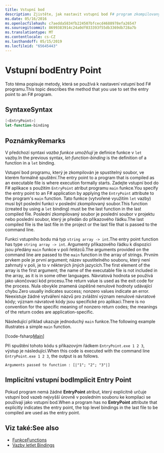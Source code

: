 ```yaml
---
title: Vstupní bod
description: Zjistěte, jak nastavit vstupní bod F# program zkompilovaný jako spustitelný soubor, ve kterém formálně spuštění.
ms.date: 05/16/2016
ms.openlocfilehash: c7aedda5834fb224507bfcecd4688978efa26547
ms.sourcegitcommit: 8699383914c24a0df033393f55db3369db728a7b
ms.translationtype: MT
ms.contentlocale: cs-CZ
ms.lasthandoff: 05/15/2019
ms.locfileid: "65645443"
---
```

# <a name="entry-point"></a><span data-ttu-id="5683e-103">Vstupní bod</span><span class="sxs-lookup"><span data-stu-id="5683e-103">Entry Point</span></span>

<span data-ttu-id="5683e-104">Toto téma popisuje metody, která se používá k nastavení vstupní bod F# programu.</span><span class="sxs-lookup"><span data-stu-id="5683e-104">This topic describes the method that you use to set the entry point to an F# program.</span></span>

## <a name="syntax"></a><span data-ttu-id="5683e-105">Syntaxe</span><span class="sxs-lookup"><span data-stu-id="5683e-105">Syntax</span></span>

```fsharp
[<EntryPoint>]
let-function-binding
```

## <a name="remarks"></a><span data-ttu-id="5683e-106">Poznámky</span><span class="sxs-lookup"><span data-stu-id="5683e-106">Remarks</span></span>

<span data-ttu-id="5683e-107">V předchozí syntaxi *vazba funkce umožňují* je definice funkce v `let` vazby.</span><span class="sxs-lookup"><span data-stu-id="5683e-107">In the previous syntax, *let-function-binding* is the definition of a function in a `let` binding.</span></span>

<span data-ttu-id="5683e-108">Vstupní bod programu, který je zkompilován je spustitelný soubor, ve kterém formálně spuštění.</span><span class="sxs-lookup"><span data-stu-id="5683e-108">The entry point to a program that is compiled as an executable file is where execution formally starts.</span></span> <span data-ttu-id="5683e-109">Zadejte vstupní bod do F# aplikace s použitím `EntryPoint` atribut programu `main` funkce.</span><span class="sxs-lookup"><span data-stu-id="5683e-109">You specify the entry point to an F# application by applying the `EntryPoint` attribute to the program's `main` function.</span></span> <span data-ttu-id="5683e-110">Tato funkce (vytvořené využitím `let` vazby) musí být poslední funkci v poslední zkompilovaný soubor.</span><span class="sxs-lookup"><span data-stu-id="5683e-110">This function (created by using a `let` binding) must be the last function in the last compiled file.</span></span> <span data-ttu-id="5683e-111">Poslední zkompilovaný soubor je poslední soubor v projektu nebo poslední soubor, který je předán do příkazového řádku.</span><span class="sxs-lookup"><span data-stu-id="5683e-111">The last compiled file is the last file in the project or the last file that is passed to the command line.</span></span>

<span data-ttu-id="5683e-112">Funkci vstupního bodu má typ `string array -> int`.</span><span class="sxs-lookup"><span data-stu-id="5683e-112">The entry point function has type `string array -> int`.</span></span> <span data-ttu-id="5683e-113">Argumenty příkazového řádku k dispozici jsou předány `main` funkce v poli řetězců.</span><span class="sxs-lookup"><span data-stu-id="5683e-113">The arguments provided on the command line are passed to the `main` function in the array of strings.</span></span> <span data-ttu-id="5683e-114">Prvním prvkem pole je první argument; název spustitelného souboru, který není zahrnutý v poli, je to v některých jiných jazycích.</span><span class="sxs-lookup"><span data-stu-id="5683e-114">The first element of the array is the first argument; the name of the executable file is not included in the array, as it is in some other languages.</span></span> <span data-ttu-id="5683e-115">Návratová hodnota se používá jako ukončovací kód procesu.</span><span class="sxs-lookup"><span data-stu-id="5683e-115">The return value is used as the exit code for the process.</span></span> <span data-ttu-id="5683e-116">Nula obvykle znamená úspěšné nenulové hodnoty udávající chybu.</span><span class="sxs-lookup"><span data-stu-id="5683e-116">Zero usually indicates success; nonzero values indicate an error.</span></span> <span data-ttu-id="5683e-117">Neexistuje žádné vytváření názvů pro zvláštní význam nenulové návratové kódy; význam návratové kódy jsou specifické pro aplikaci.</span><span class="sxs-lookup"><span data-stu-id="5683e-117">There is no convention for the specific meaning of nonzero return codes; the meanings of the return codes are application-specific.</span></span>

<span data-ttu-id="5683e-118">Následující příklad ukazuje jednoduchý `main` funkce.</span><span class="sxs-lookup"><span data-stu-id="5683e-118">The following example illustrates a simple `main` function.</span></span>

[!code-fsharp[Main](../../../../samples/snippets/fsharp/entry-point/snippet501.fs)]

<span data-ttu-id="5683e-119">Při spuštění tohoto kódu s příkazovým řádkem `EntryPoint.exe 1 2 3`, výstup je následující.</span><span class="sxs-lookup"><span data-stu-id="5683e-119">When this code is executed with the command line `EntryPoint.exe 1 2 3`, the output is as follows.</span></span>

```console
Arguments passed to function : [|"1"; "2"; "3"|]
```

## <a name="implicit-entry-point"></a><span data-ttu-id="5683e-120">Implicitní vstupní bod</span><span class="sxs-lookup"><span data-stu-id="5683e-120">Implicit Entry Point</span></span>

<span data-ttu-id="5683e-121">Pokud program nemá žádné **EntryPoint** atribut, který explicitně určuje vstupní bod vazeb nejvyšší úrovně v posledním souboru ke kompilaci se používají jako vstupní bod.</span><span class="sxs-lookup"><span data-stu-id="5683e-121">When a program has no **EntryPoint** attribute that explicitly indicates the entry point, the top level bindings in the last file to be compiled are used as the entry point.</span></span>

## <a name="see-also"></a><span data-ttu-id="5683e-122">Viz také:</span><span class="sxs-lookup"><span data-stu-id="5683e-122">See also</span></span>

- [<span data-ttu-id="5683e-123">Funkce</span><span class="sxs-lookup"><span data-stu-id="5683e-123">Functions</span></span>](index.md)
- [<span data-ttu-id="5683e-124">Vazby let</span><span class="sxs-lookup"><span data-stu-id="5683e-124">let Bindings</span></span>](let-bindings.md)
